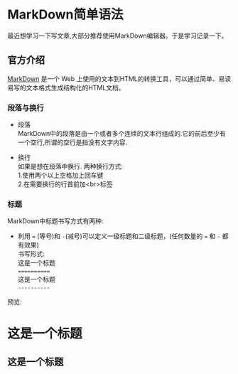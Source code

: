 # MarkDown简单语法

  最近想学习一下写文章,大部分推荐使用MarkDown编辑器。于是学习记录一下。 
## 官方介绍  
  [MarkDown](http://www.markdown.cn/) 是一个 Web 上使用的文本到HTML的转换工具，可以通过简单、易读易写的文本格式生成结构化的HTML文档。  
  
### 段落与换行 ###
  * 段落  
  MarkDown中的段落是由一个或者多个连续的文本行组成的.它的前后至少有一个空行,所谓的空行是指没有文字内容.
  
  * 换行  
   如果是想在段落中换行. 两种换行方式:  
    1.使用两个以上空格加上回车键  
    2.在需要换行的行首前加\<br>标签
    
### 标题 ###  
  MarkDown中标题书写方式有两种:  
   * 利用 `=` (等号)和 `-`(减号)可以定义一级标题和二级标题，(任何数量的 `=` 和 `-` 都有效果)  
 书写形式:   
           这是一个标题       
           `==========`     
           这是一个标题  
           `----------`   
           
 预览:   
 
 这是一个标题    
 ===========    
 这是一个标题  
 -----------
